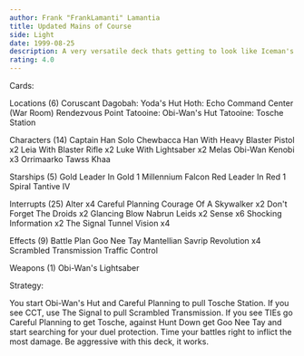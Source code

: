 ```yaml
---
author: Frank "FrankLamanti" Lamantia
title: Updated Mains of Course
side: Light
date: 1999-08-25
description: A very versatile deck thats getting to look like Iceman's No Shelter...
rating: 4.0
---
```

Cards: 

Locations (6)
Coruscant
Dagobah: Yoda's Hut
Hoth: Echo Command Center (War Room)
Rendezvous Point
Tatooine: Obi-Wan's Hut
Tatooine: Tosche Station

Characters (14)
Captain Han Solo
Chewbacca
Han With Heavy Blaster Pistol x2
Leia With Blaster Rifle x2
Luke With Lightsaber x2
Melas
Obi-Wan Kenobi x3
Orrimaarko
Tawss Khaa

Starships (5)
Gold Leader In Gold 1
Millennium Falcon
Red Leader In Red 1
Spiral
Tantive IV

Interrupts (25)
Alter x4
Careful Planning
Courage Of A Skywalker x2
Don't Forget The Droids x2
Glancing Blow
Nabrun Leids x2
Sense x6
Shocking Information x2
The Signal
Tunnel Vision x4

Effects (9)
Battle Plan
Goo Nee Tay
Mantellian Savrip
Revolution x4
Scrambled Transmission
Traffic Control

Weapons (1)
Obi-Wan's Lightsaber 

Strategy: 

You start Obi-Wan's Hut and Careful Planning to pull Tosche Station.  If you see CCT, use The Signal to pull Scrambled Transmission.  If you see TIEs go Careful Planning to get Tosche, against Hunt Down get Goo Nee Tay and start searching for your duel protection.  Time your battles right to inflict the most damage.  Be aggressive with this deck, it works.